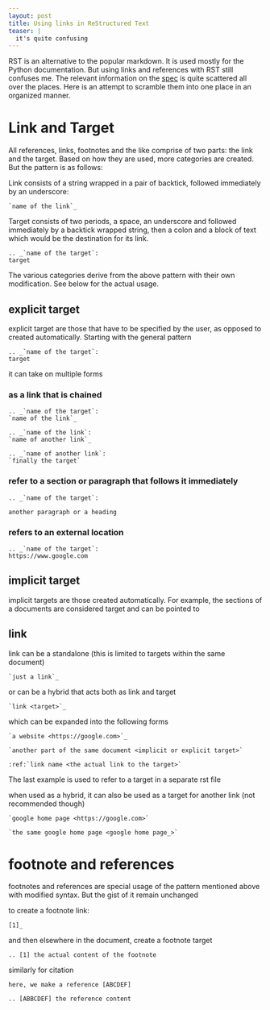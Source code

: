 ```yaml
---
layout: post
title: Using links in ReStructured Text
teaser: |
  it's quite confusing
---
```


RST is an alternative to the popular markdown. It is used mostly for the
Python documentation. But using links and references with RST still confuses me.
The relevant information on
the [spec](https://docutils.sourceforge.io/docs/ref/rst/restructuredtext.html)
is quite scattered all over the places. Here is an attempt to scramble
them into one place in an organized manner.

# Link and Target

All references, links, footnotes and the like comprise of two
parts: the link and the target. Based on how they are used, more categories
are created. But the pattern is as follows:

Link consists of a string wrapped in a pair of backtick, followed immediately
by an underscore:

    `name of the link`_

Target consists of two periods, a space, an underscore and followed immediately
by a backtick wrapped string, then a colon and a block of text which would be
the destination for its link.

    .. _`name of the target`:
    target

The various categories derive from the above pattern with their own
modification. See below for the actual usage.

## explicit target

explicit target are those that have to be specified by the user, as opposed
to created automatically. Starting with the general pattern

    .. _`name of the target`:
    target

it can take on multiple forms

### as a link that is chained

    .. _`name of the target`:
    `name of the link`_

    .. _`name of the link`:
    `name of another link`_

    .. _`name of another link`:
    `finally the target`

### refer to a section or paragraph that follows it immediately

    .. _`name of the target`:

    another paragraph or a heading

### refers to an external location

    .. _`name of the target`:
    https://www.google.com

## implicit target

implicit targets are those created automatically. For example, the
sections of a documents are considered target and can be pointed to

## link

link can be a standalone (this is limited to targets within the same
document)

    `just a link`_

or can be a hybrid that acts both as link and target

    `link <target>`_

which can be expanded into the following forms

    `a website <https://google.com>`_

    `another part of the same document <implicit or explicit target>`

    :ref:`link name <the actual link to the target>`

The last example is used to refer to a target in a separate rst file

when used as a hybrid, it can also be used as a target for another link
(not recommended though)

    `google home page <https://google.com>`

    `the same google home page <google home page_>`

# footnote and references

footnotes and references are special usage of the pattern mentioned above
with modified syntax. But the gist of it remain unchanged

to create a footnote link:

    [1]_

and then elsewhere in the document, create a footnote target

    .. [1] the actual content of the footnote

similarly for citation

    here, we make a reference [ABCDEF]

    .. [ABBCDEF] the reference content
